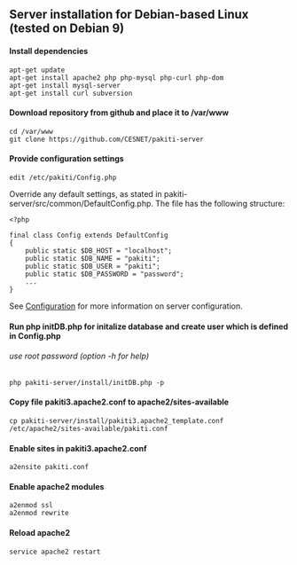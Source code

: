 ## Server installation for Debian-based Linux (tested on Debian 9)

#### Install dependencies
    apt-get update
    apt-get install apache2 php php-mysql php-curl php-dom
    apt-get install mysql-server
    apt-get install curl subversion

#### Download repository from github and place it to /var/www
    cd /var/www
    git clone https://github.com/CESNET/pakiti-server

#### Provide configuration settings
    edit /etc/pakiti/Config.php

Override any default settings, as stated in pakiti-server/src/common/DefaultConfig.php. The file has the following structure:

    <?php
     
    final class Config extends DefaultConfig
    {
        public static $DB_HOST = "localhost";
        public static $DB_NAME = "pakiti";
        public static $DB_USER = "pakiti";
        public static $DB_PASSWORD = "password";
        ...
    }

See [Configuration](configuration.md) for more information on server configuration.

#### Run php initDB.php for initalize database and create user which is defined in Config.php
###### use root password (option -h for help)
    php pakiti-server/install/initDB.php -p

#### Copy file pakiti3.apache2.conf to apache2/sites-available
    cp pakiti-server/install/pakiti3.apache2_template.conf /etc/apache2/sites-available/pakiti.conf

#### Enable sites in pakiti3.apache2.conf
    a2ensite pakiti.conf

#### Enable apache2 modules
    a2enmod ssl
    a2enmod rewrite

#### Reload apache2
    service apache2 restart
